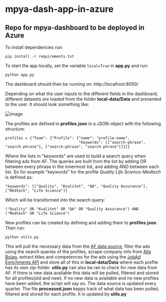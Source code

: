 # mpya-dash-app-in-azure

## Repo for mpya-dashboard to be deployed in Azure

To install dependencies run:
```
pip install -r requirements.txt
```

To start the app locally, set the variable ```local=True``` in **app.py** and run:

```
python app.py
```
The dashboard should then be running on: http://localhost:8050/

Depending on what the user inputs to the different fields in the dashboard, different datasets are loaded from the folder **local-data/Data** and presented to the user. It should look something like:

![image](https://user-images.githubusercontent.com/113591842/203738415-afa62d3b-31a4-4159-9da7-5e942ab6ac03.png)

The profiles are defined in **profiles.json** in a JSON-object with the following structure:
```
profiles = {"Team": {"Profile": {"name": "profile-name",
                                 "keywords": [["search-phrase", "search-phrase"], ["search-phrase", "search-phrase"]]}}}
```
Where the lists in "keywords" are used to build a search query when filtering ads from AF. The queries are built from the list by adding OR between every phrase in the innermost list, and adding AND between each list. So for example "keywords" for the profile *Quality Life Science-Medtech* is defined as:
```
"keywords": [["Quality", "Kvalitet", "QA", "Quality Assurance"], ["Medtech", "Life Science"]]
```
Which will be transformed into the search query:
```
("Quality" OR "Kvalitet" OR "QA" OR "Quality Assurance") AND ("Medtech" OR "Life Science")
```

New profiles can be created by defining and adding them to **profiles.json**. Then run:
```
python utils.py
```
This will pull the necessary data from the [AF data source](https://data.jobtechdev.se/annonser/historiska/berikade/kompletta/index.html), filter the ads using the search queries of the profiles, scrape company info from [Alla Bolag](https://www.allabolag.se/), extract titles and competences for the ads using the [JobAd Enrichments API](https://jobad-enrichments-api.jobtechdev.se/)
and store all of this in **local-data/Data** where each profile has its own zip-folder. **utils.py** can also be ran to check for new data from AF. If there is new data available this data will be pulled, filtered and stored for all profiles(old and new). If no new data is available and no new profiles have been added, the script will say so. The data source is updated every quarter. The file **processed.json** kepps track of what data has been pulled, filtered and stored for each profile. It is updated by **utils.py**
